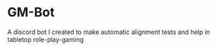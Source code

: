 # GM-Bot
A discord bot I created to make automatic alignment tests and help in tabletop role-play-gaming

